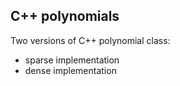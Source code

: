 ## C++ polynomials
Two versions of C++ polynomial class:
- sparse implementation
- dense implementation
